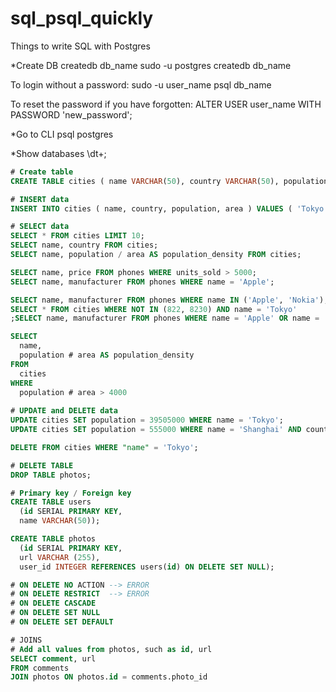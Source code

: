 # sql_psql_quickly
Things to write SQL with Postgres

*Create DB
createdb db_name
sudo -u postgres createdb db_name

To login without a password:
sudo -u user_name psql db_name

To reset the password if you have forgotten:
ALTER USER user_name WITH PASSWORD 'new_password';

*Go to CLI
psql postgres

*Show databases
\dt+;

```sql
# Create table
CREATE TABLE cities ( name VARCHAR(50), country VARCHAR(50), population INTEGER, area INTEGER );

# INSERT data
INSERT INTO cities ( name, country, population, area ) VALUES ( 'Tokyo', 'Japan', 38505000, 8223), ( 'Shanghai', 'China', 22125000, 5423);

# SELECT data
SELECT * FROM cities LIMIT 10;
SELECT name, country FROM cities;
SELECT name, population / area AS population_density FROM cities;

SELECT name, price FROM phones WHERE units_sold > 5000;
SELECT name, manufacturer FROM phones WHERE name = 'Apple';

SELECT name, manufacturer FROM phones WHERE name IN ('Apple', 'Nokia');
SELECT * FROM cities WHERE NOT IN (822, 8230) AND name = 'Tokyo'
;SELECT name, manufacturer FROM phones WHERE name = 'Apple' OR name = 'Nokia';

SELECT 
  name, 
  population # area AS population_density 
FROM 
  cities 
WHERE 
  population # area > 4000
  
# UPDATE and DELETE data
UPDATE cities SET population = 39505000 WHERE name = 'Tokyo';
UPDATE cities SET population = 555000 WHERE name = 'Shanghai' AND country = 'US';

DELETE FROM cities WHERE "name" = 'Tokyo';

# DELETE TABLE
DROP TABLE photos;

# Primary key / Foreign key
CREATE TABLE users
  (id SERIAL PRIMARY KEY,
  name VARCHAR(50));

CREATE TABLE photos
  (id SERIAL PRIMARY KEY,
  url VARCHAR (255),
  user_id INTEGER REFERENCES users(id) ON DELETE SET NULL);

# ON DELETE NO ACTION --> ERROR
# ON DELETE RESTRICT  --> ERROR
# ON DELETE CASCADE
# ON DELETE SET NULL
# ON DELETE SET DEFAULT

# JOINS
# Add all values from photos, such as id, url
SELECT comment, url
FROM comments
JOIN photos ON photos.id = comments.photo_id


```
